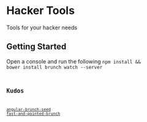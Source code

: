 # Hacker Tools
Tools for your hacker needs


## Getting Started
Open a console and run the following
<code>npm install && bower install
brunch watch --server<code>


## Kudos
[angular-brunch-seed](https://github.com/scotch/angular-brunch-seed/)
[fast-and-pointed-brunch](https://github.com/tdumitrescu/fast-and-pointed-brunch)